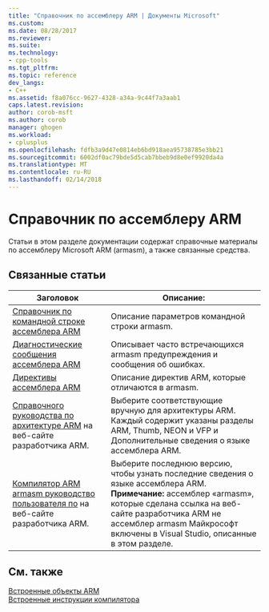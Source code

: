 ```yaml
---
title: "Справочник по ассемблеру ARM | Документы Microsoft"
ms.custom: 
ms.date: 08/28/2017
ms.reviewer: 
ms.suite: 
ms.technology:
- cpp-tools
ms.tgt_pltfrm: 
ms.topic: reference
dev_langs:
- C++
ms.assetid: f8a076cc-9627-4328-a34a-9c44f7a3aab1
caps.latest.revision: 
author: corob-msft
ms.author: corob
manager: ghogen
ms.workload:
- cplusplus
ms.openlocfilehash: fdfb3a9d47e0814eb6bd918aea95738785e3bb21
ms.sourcegitcommit: 6002df0ac79bde5d5cab7bbeb9d8e0ef9920da4a
ms.translationtype: MT
ms.contentlocale: ru-RU
ms.lasthandoff: 02/14/2018
---
```

# <a name="arm-assembler-reference"></a>Справочник по ассемблеру ARM

Статьи в этом разделе документации содержат справочные материалы по ассемблеру Microsoft ARM (armasm), а также связанные средства.  
  
## <a name="related-articles"></a>Связанные статьи  
  
|Заголовок|Описание:|  
|-----------|-----------------|  
|[Справочник по командной строке ассемблера ARM](../../assembler/arm/arm-assembler-command-line-reference.md)|Описание параметров командной строки armasm.|  
|[Диагностические сообщения ассемблера ARM](../../assembler/arm/arm-assembler-diagnostic-messages.md)|Описывает часто встречающихся armasm предупреждения и сообщения об ошибках.|  
|[Директивы ассемблера ARM](../../assembler/arm/arm-assembler-directives.md)|Описание директив ARM, которые отличаются в armasm.|  
|[Справочного руководства по архитектуре ARM](https://developer.arm.com/search#q=ARM%20Architecture%20Reference%20Manual) на веб-сайте разработчика ARM.|Выберите соответствующие вручную для архитектуры ARM. Каждый содержит указаны разделы ARM, Thumb, NEON и VFP и Дополнительные сведения о языке ассемблера ARM.|  
|[Компилятор ARM armasm руководство пользователя по](https://developer.arm.com/search#q=ARM%20Compiler%20armasm%20User%20Guide) на веб-сайте разработчика ARM.|Выберите последнюю версию, чтобы узнать последние сведения о языке ассемблера ARM. **Примечание:** ассемблер «armasm», которые сделана ссылка на веб-сайте разработчика ARM не ассемблер armasm Майкрософт включены в Visual Studio, описанные в этом разделе.|  
  
## <a name="see-also"></a>См. также  

 [Встроенные объекты ARM](../../intrinsics/arm-intrinsics.md)   
 [Встроенные инструкции компилятора](../../intrinsics/compiler-intrinsics.md)

